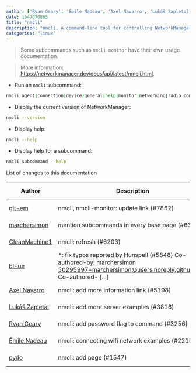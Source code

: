 ```yaml
---
author: ['Ryan Geary', 'Émile Nadeau', 'Axel Navarro', 'Lukáš Zapletal', 'pydo', 'bl-ue', 'CleanMachine1', 'git-em', 'marchersimon']
date: 1647070865
title: "nmcli"
description: "nmcli, A command-line tool for controlling NetworkManager."
categories: "linux"
---
```

> Some subcommands such as `nmcli monitor` have their own usage documentation.

> More information: <https://networkmanager.dev/docs/api/latest/nmcli.html>.

- Run an `nmcli` subcommand:

```bash
nmcli agent|connection|device|general|help|monitor|networking|radio command_options
```

- Display the current version of NetworkManager:

```bash
nmcli --version
```

- Display help:

```bash
nmcli --help
```

- Display help for a subcommand:

```bash
nmcli subcommand --help
```
List of changes to this documentation


Author | Description | ISO 8601 Date | GitHub link
------|-----|-----|-----
[git-em](mailto:56173216+git-em@users.noreply.github.com) | nmcli, nmcli-monitor: update link (#7862) | 2022-03-12T08:41:05 | [452d56612f25](https://github.com/tldr-pages/tldr/commit/452d56612f25e6ad801e9689dc2e47e00eb10fec)
[marchersimon](mailto:50295997+marchersimon@users.noreply.github.com) | mention subcommands in every base page (#6383) | 2021-09-13T10:21:21 | [bd677b8b4826](https://github.com/tldr-pages/tldr/commit/bd677b8b48260e301fb99fea794f4dc1458d1562)
[CleanMachine1](mailto:78213164+CleanMachine1@users.noreply.github.com) | nmcli: refresh (#6203) | 2021-07-11T21:40:19 | [2b871bedec84](https://github.com/tldr-pages/tldr/commit/2b871bedec845d2f70417bcbb772992832aec805)
[bl-ue](mailto:54780737+bl-ue@users.noreply.github.com) | *: fix typos reported by Hunspell (#5848) Co-authored-by: marchersimon <50295997+marchersimon@users.noreply.github.com> Co-authored- [...] | 2021-05-20T22:13:41 | [8ebd171d6f00](https://github.com/tldr-pages/tldr/commit/8ebd171d6f001698709fefc02b1fd5cc9f3a99c4)
[Axel Navarro](mailto:navarroaxel@gmail.com) | nmcli: add more information link (#5198) | 2021-01-30T22:05:59 | [23d7996775e1](https://github.com/tldr-pages/tldr/commit/23d7996775e12580a5af45034372cc86c055bf24)
[Lukáš Zapletal](mailto:lzap@redhat.com) | nmcli: add more server examples (#3816) | 2020-03-06T18:10:05 | [e54c56236138](https://github.com/tldr-pages/tldr/commit/e54c562361387aac7856baf59111961c3c0e2999)
[Ryan Geary](mailto:rtgnj42@gmail.com) | nmcli: add password flag to command (#3256) | 2019-09-02T17:22:40 | [d62b78592725](https://github.com/tldr-pages/tldr/commit/d62b7859272580fd9fe24daf024b324166206453)
[Émile Nadeau](mailto:nadeau.emile@gmail.com) | nmcli: connecting wifi network examples (#2215) | 2018-07-29T00:31:35 | [13eed8652733](https://github.com/tldr-pages/tldr/commit/13eed8652733c12a15826690bfff01bb34d783ba)
[pydo](mailto:pydo@fastmail.com) | nmcli: add page (#1547) | 2017-10-16T13:41:31 | [d7a1ab25503e](https://github.com/tldr-pages/tldr/commit/d7a1ab25503ed0f372aea4f70c024ce4fb5f967b)

